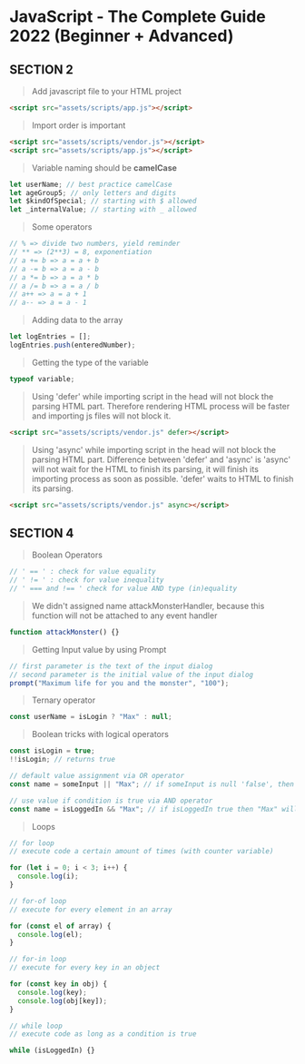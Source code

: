 # JavaScript - The Complete Guide 2022 (Beginner + Advanced)

## SECTION 2

> Add javascript file to your HTML project

```HTML
<script src="assets/scripts/app.js"></script>
```

> Import order is important

```HTML
<script src="assets/scripts/vendor.js"></script>
<script src="assets/scripts/app.js"></script>
```

> Variable naming should be <b>camelCase</b>

```js
let userName; // best practice camelCase
let ageGroup5; // only letters and digits
let $kindOfSpecial; // starting with $ allowed
let _internalValue; // starting with _ allowed
```

> Some operators

```js
// % => divide two numbers, yield reminder
// ** => (2**3) = 8, exponentiation
// a += b => a = a + b
// a -= b => a = a - b
// a *= b => a = a * b
// a /= b => a = a / b
// a++ => a = a + 1
// a-- => a = a - 1
```

> Adding data to the array

```js
let logEntries = [];
logEntries.push(enteredNumber);
```

> Getting the type of the variable

```js
typeof variable;
```

> Using 'defer' while importing script in the head will not block the parsing HTML part. Therefore rendering HTML process will be faster and importing js files will not block it.

```html
<script src="assets/scripts/vendor.js" defer></script>
```

> Using 'async' while importing script in the head will not block the parsing HTML part. Difference between 'defer' and 'async' is 'async' will not wait for the HTML to finish its parsing, it will finish its importing process as soon as possible. 'defer' waits to HTML to finish its parsing.

```html
<script src="assets/scripts/vendor.js" async></script>
```

## SECTION 4

> Boolean Operators

```js
// ' == ' : check for value equality
// ' != ' : check for value inequality
// ' === and !== ' check for value AND type (in)equality
```

> We didn't assigned name attackMonsterHandler, because this function will not be attached to any event handler

```js
function attackMonster() {}
```

> Getting Input value by using Prompt

```js
// first parameter is the text of the input dialog
// second parameter is the initial value of the input dialog
prompt("Maximum life for you and the monster", "100");
```

> Ternary operator

```js
const userName = isLogin ? "Max" : null;
```

> Boolean tricks with logical operators

```js
const isLogin = true;
!!isLogin; // returns true

// default value assignment via OR operator
const name = someInput || "Max"; // if someInput is null 'false', then other condition will be assigned

// use value if condition is true via AND operator
const name = isLoggedIn && "Max"; // if isLoggedIn true then "Max" will be assigned
```

> Loops

```js
// for loop
// execute code a certain amount of times (with counter variable)

for (let i = 0; i < 3; i++) {
  console.log(i);
}

// for-of loop
// execute for every element in an array

for (const el of array) {
  console.log(el);
}

// for-in loop
// execute for every key in an object

for (const key in obj) {
  console.log(key);
  console.log(obj[key]);
}

// while loop
// execute code as long as a condition is true

while (isLoggedIn) {}
```
